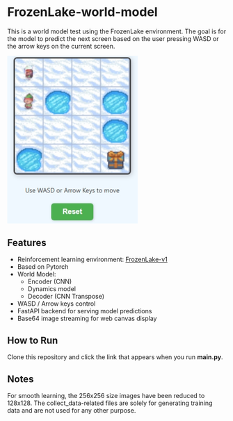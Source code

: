 # FrozenLake-world-model
This is a world model test using the FrozenLake environment. The goal is for the model to predict the next screen based on the user pressing WASD or the arrow keys on the current screen.

<img src="screenshot.jpeg" width="300px" alt="FrozenLake Screenshot">

## Features

- Reinforcement learning environment: [FrozenLake-v1](https://www.gymlibrary.dev/)
- Based on Pytorch
- World Model:
  - Encoder (CNN)
  - Dynamics model
  - Decoder (CNN Transpose)
- WASD / Arrow keys control
- FastAPI backend for serving model predictions
- Base64 image streaming for web canvas display

## How to Run
Clone this repository and click the link that appears when you run **main.py**.

## Notes
For smooth learning, the 256x256 size images have been reduced to 128x128. The collect_data-related files are solely for generating training data and are not used for any other purpose.
